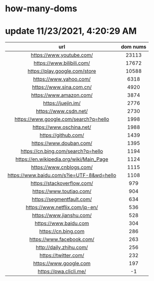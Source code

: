 # how-many-doms

# update 11/23/2021, 4:20:29 AM

url | dom nums
:-: | :-:
https://www.youtube.com/ | 23113
https://www.bilibili.com/ | 17672
https://play.google.com/store | 10588
https://www.yahoo.com/ | 6318
https://www.sina.com.cn/ | 4920
https://www.amazon.com/ | 3874
https://juejin.im/ | 2776
https://www.csdn.net/ | 2730
https://www.google.com/search?q=hello | 1998
https://www.oschina.net/ | 1988
https://github.com/ | 1439
https://www.douban.com/ | 1395
https://cn.bing.com/search?q=hello | 1194
https://en.wikipedia.org/wiki/Main_Page | 1124
https://www.cnblogs.com/ | 1115
https://www.baidu.com/s?ie=UTF-8&wd=hello | 1108
https://stackoverflow.com/ | 979
https://www.toutiao.com/ | 904
https://segmentfault.com/ | 634
https://www.netflix.com/jp-en/ | 536
https://www.jianshu.com/ | 528
https://www.baidu.com | 304
https://cn.bing.com | 286
https://www.facebook.com/ | 263
http://daily.zhihu.com/ | 256
https://twitter.com/ | 232
https://www.google.com | 197
https://pwa.clicli.me/ | -1
